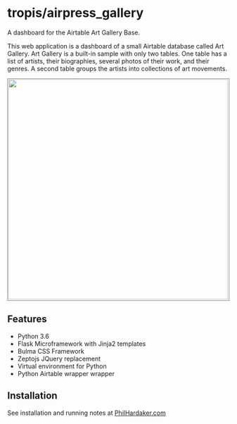 
# tropis/airpress_gallery

A dashboard for the Airtable Art Gallery Base.

This web application is a dashboard of a small Airtable database called Art Gallery.
Art Gallery is a built-in sample with only two tables. 
One table has a list of artists, their biographies, several photos of their 
work, and their genres. A second table groups the artists into collections of art movements.

<img src="/assets/img/artist_screenshot.jpg" width="500"
style="border: 1px solid grey; padding: 1px 2px 2px 1px;">

## Features

* Python 3.6
* Flask Microframework with Jinja2 templates
* Bulma CSS Framework
* Zeptojs JQuery replacement
* Virtual environment for Python
* Python Airtable wrapper wrapper

## Installation

See installation and running notes at 
[PhilHardaker.com](http://www.philhardaker.com/projects/airpress_gallery/)

